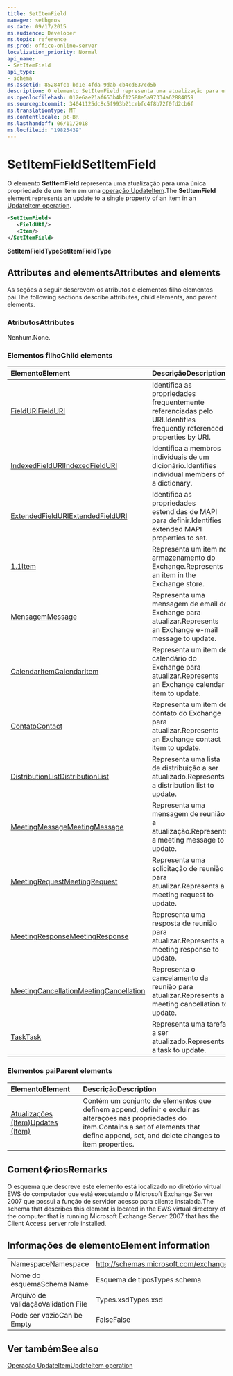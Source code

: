 ```yaml
---
title: SetItemField
manager: sethgros
ms.date: 09/17/2015
ms.audience: Developer
ms.topic: reference
ms.prod: office-online-server
localization_priority: Normal
api_name:
- SetItemField
api_type:
- schema
ms.assetid: 85284fcb-bd1e-4fda-9dab-cb4cd637cd5b
description: O elemento SetItemField representa uma atualização para uma única propriedade de um item em uma operação UpdateItem.
ms.openlocfilehash: 012e6ae21af653b4bf12588e5a97334a62884059
ms.sourcegitcommit: 34041125dc8c5f993b21cebfc4f8b72f0fd2cb6f
ms.translationtype: MT
ms.contentlocale: pt-BR
ms.lasthandoff: 06/11/2018
ms.locfileid: "19825439"
---
```

# <a name="setitemfield"></a><span data-ttu-id="b23a7-103">SetItemField</span><span class="sxs-lookup"><span data-stu-id="b23a7-103">SetItemField</span></span>

<span data-ttu-id="b23a7-104">O elemento **SetItemField** representa uma atualização para uma única propriedade de um item em uma [operação UpdateItem](updateitem-operation.md).</span><span class="sxs-lookup"><span data-stu-id="b23a7-104">The **SetItemField** element represents an update to a single property of an item in an [UpdateItem operation](updateitem-operation.md).</span></span>
  
```xml
<SetItemField>
   <FieldURI/>
   <Item/>
</SetItemField>
```

 <span data-ttu-id="b23a7-105">**SetItemFieldType**</span><span class="sxs-lookup"><span data-stu-id="b23a7-105">**SetItemFieldType**</span></span>
## <a name="attributes-and-elements"></a><span data-ttu-id="b23a7-106">Attributes and elements</span><span class="sxs-lookup"><span data-stu-id="b23a7-106">Attributes and elements</span></span>

<span data-ttu-id="b23a7-107">As seções a seguir descrevem os atributos e elementos filho elementos pai.</span><span class="sxs-lookup"><span data-stu-id="b23a7-107">The following sections describe attributes, child elements, and parent elements.</span></span>
  
### <a name="attributes"></a><span data-ttu-id="b23a7-108">Atributos</span><span class="sxs-lookup"><span data-stu-id="b23a7-108">Attributes</span></span>

<span data-ttu-id="b23a7-109">Nenhum.</span><span class="sxs-lookup"><span data-stu-id="b23a7-109">None.</span></span>
  
### <a name="child-elements"></a><span data-ttu-id="b23a7-110">Elementos filho</span><span class="sxs-lookup"><span data-stu-id="b23a7-110">Child elements</span></span>

|<span data-ttu-id="b23a7-111">**Elemento**</span><span class="sxs-lookup"><span data-stu-id="b23a7-111">**Element**</span></span>|<span data-ttu-id="b23a7-112">**Descrição**</span><span class="sxs-lookup"><span data-stu-id="b23a7-112">**Description**</span></span>|
|:-----|:-----|
|[<span data-ttu-id="b23a7-113">FieldURI</span><span class="sxs-lookup"><span data-stu-id="b23a7-113">FieldURI</span></span>](fielduri.md) <br/> |<span data-ttu-id="b23a7-114">Identifica as propriedades frequentemente referenciadas pelo URI.</span><span class="sxs-lookup"><span data-stu-id="b23a7-114">Identifies frequently referenced properties by URI.</span></span>  <br/> |
|[<span data-ttu-id="b23a7-115">IndexedFieldURI</span><span class="sxs-lookup"><span data-stu-id="b23a7-115">IndexedFieldURI</span></span>](indexedfielduri.md) <br/> |<span data-ttu-id="b23a7-116">Identifica a membros individuais de um dicionário.</span><span class="sxs-lookup"><span data-stu-id="b23a7-116">Identifies individual members of a dictionary.</span></span>  <br/> |
|[<span data-ttu-id="b23a7-117">ExtendedFieldURI</span><span class="sxs-lookup"><span data-stu-id="b23a7-117">ExtendedFieldURI</span></span>](extendedfielduri.md) <br/> |<span data-ttu-id="b23a7-118">Identifica as propriedades estendidas de MAPI para definir.</span><span class="sxs-lookup"><span data-stu-id="b23a7-118">Identifies extended MAPI properties to set.</span></span>  <br/> |
|[<span data-ttu-id="b23a7-119">1.1</span><span class="sxs-lookup"><span data-stu-id="b23a7-119">Item</span></span>](item.md) <br/> |<span data-ttu-id="b23a7-120">Representa um item no armazenamento do Exchange.</span><span class="sxs-lookup"><span data-stu-id="b23a7-120">Represents an item in the Exchange store.</span></span>  <br/> |
|[<span data-ttu-id="b23a7-121">Mensagem</span><span class="sxs-lookup"><span data-stu-id="b23a7-121">Message</span></span>](message-ex15websvcsotherref.md) <br/> |<span data-ttu-id="b23a7-122">Representa uma mensagem de email do Exchange para atualizar.</span><span class="sxs-lookup"><span data-stu-id="b23a7-122">Represents an Exchange e-mail message to update.</span></span>  <br/> |
|[<span data-ttu-id="b23a7-123">CalendarItem</span><span class="sxs-lookup"><span data-stu-id="b23a7-123">CalendarItem</span></span>](calendaritem.md) <br/> |<span data-ttu-id="b23a7-124">Representa um item de calendário do Exchange para atualizar.</span><span class="sxs-lookup"><span data-stu-id="b23a7-124">Represents an Exchange calendar item to update.</span></span>  <br/> |
|[<span data-ttu-id="b23a7-125">Contato</span><span class="sxs-lookup"><span data-stu-id="b23a7-125">Contact</span></span>](contact.md) <br/> |<span data-ttu-id="b23a7-126">Representa um item de contato do Exchange para atualizar.</span><span class="sxs-lookup"><span data-stu-id="b23a7-126">Represents an Exchange contact item to update.</span></span>  <br/> |
|[<span data-ttu-id="b23a7-127">DistributionList</span><span class="sxs-lookup"><span data-stu-id="b23a7-127">DistributionList</span></span>](distributionlist.md) <br/> |<span data-ttu-id="b23a7-128">Representa uma lista de distribuição a ser atualizado.</span><span class="sxs-lookup"><span data-stu-id="b23a7-128">Represents a distribution list to update.</span></span>  <br/> |
|[<span data-ttu-id="b23a7-129">MeetingMessage</span><span class="sxs-lookup"><span data-stu-id="b23a7-129">MeetingMessage</span></span>](meetingmessage.md) <br/> |<span data-ttu-id="b23a7-130">Representa uma mensagem de reunião a atualização.</span><span class="sxs-lookup"><span data-stu-id="b23a7-130">Represents a meeting message to update.</span></span>  <br/> |
|[<span data-ttu-id="b23a7-131">MeetingRequest</span><span class="sxs-lookup"><span data-stu-id="b23a7-131">MeetingRequest</span></span>](meetingrequest.md) <br/> |<span data-ttu-id="b23a7-132">Representa uma solicitação de reunião para atualizar.</span><span class="sxs-lookup"><span data-stu-id="b23a7-132">Represents a meeting request to update.</span></span>  <br/> |
|[<span data-ttu-id="b23a7-133">MeetingResponse</span><span class="sxs-lookup"><span data-stu-id="b23a7-133">MeetingResponse</span></span>](meetingresponse.md) <br/> |<span data-ttu-id="b23a7-134">Representa uma resposta de reunião para atualizar.</span><span class="sxs-lookup"><span data-stu-id="b23a7-134">Represents a meeting response to update.</span></span>  <br/> |
|[<span data-ttu-id="b23a7-135">MeetingCancellation</span><span class="sxs-lookup"><span data-stu-id="b23a7-135">MeetingCancellation</span></span>](meetingcancellation.md) <br/> |<span data-ttu-id="b23a7-136">Representa o cancelamento da reunião para atualizar.</span><span class="sxs-lookup"><span data-stu-id="b23a7-136">Represents a meeting cancellation to update.</span></span>  <br/> |
|[<span data-ttu-id="b23a7-137">Task</span><span class="sxs-lookup"><span data-stu-id="b23a7-137">Task</span></span>](task.md) <br/> |<span data-ttu-id="b23a7-138">Representa uma tarefa a ser atualizado.</span><span class="sxs-lookup"><span data-stu-id="b23a7-138">Represents a task to update.</span></span>  <br/> |
   
### <a name="parent-elements"></a><span data-ttu-id="b23a7-139">Elementos pai</span><span class="sxs-lookup"><span data-stu-id="b23a7-139">Parent elements</span></span>

|<span data-ttu-id="b23a7-140">**Elemento**</span><span class="sxs-lookup"><span data-stu-id="b23a7-140">**Element**</span></span>|<span data-ttu-id="b23a7-141">**Descrição**</span><span class="sxs-lookup"><span data-stu-id="b23a7-141">**Description**</span></span>|
|:-----|:-----|
|[<span data-ttu-id="b23a7-142">Atualizações (Item)</span><span class="sxs-lookup"><span data-stu-id="b23a7-142">Updates (Item)</span></span>](updates-item.md) <br/> |<span data-ttu-id="b23a7-143">Contém um conjunto de elementos que definem append, definir e excluir as alterações nas propriedades do item.</span><span class="sxs-lookup"><span data-stu-id="b23a7-143">Contains a set of elements that define append, set, and delete changes to item properties.</span></span>  <br/> |
   
## <a name="remarks"></a><span data-ttu-id="b23a7-144">Coment�rios</span><span class="sxs-lookup"><span data-stu-id="b23a7-144">Remarks</span></span>

<span data-ttu-id="b23a7-145">O esquema que descreve este elemento está localizado no diretório virtual EWS do computador que está executando o Microsoft Exchange Server 2007 que possui a função de servidor acesso para cliente instalada.</span><span class="sxs-lookup"><span data-stu-id="b23a7-145">The schema that describes this element is located in the EWS virtual directory of the computer that is running Microsoft Exchange Server 2007 that has the Client Access server role installed.</span></span>
  
## <a name="element-information"></a><span data-ttu-id="b23a7-146">Informações de elemento</span><span class="sxs-lookup"><span data-stu-id="b23a7-146">Element information</span></span>

|||
|:-----|:-----|
|<span data-ttu-id="b23a7-147">Namespace</span><span class="sxs-lookup"><span data-stu-id="b23a7-147">Namespace</span></span>  <br/> |http://schemas.microsoft.com/exchange/services/2006/types  <br/> |
|<span data-ttu-id="b23a7-148">Nome do esquema</span><span class="sxs-lookup"><span data-stu-id="b23a7-148">Schema Name</span></span>  <br/> |<span data-ttu-id="b23a7-149">Esquema de tipos</span><span class="sxs-lookup"><span data-stu-id="b23a7-149">Types schema</span></span>  <br/> |
|<span data-ttu-id="b23a7-150">Arquivo de validação</span><span class="sxs-lookup"><span data-stu-id="b23a7-150">Validation File</span></span>  <br/> |<span data-ttu-id="b23a7-151">Types.xsd</span><span class="sxs-lookup"><span data-stu-id="b23a7-151">Types.xsd</span></span>  <br/> |
|<span data-ttu-id="b23a7-152">Pode ser vazio</span><span class="sxs-lookup"><span data-stu-id="b23a7-152">Can be Empty</span></span>  <br/> |<span data-ttu-id="b23a7-153">False</span><span class="sxs-lookup"><span data-stu-id="b23a7-153">False</span></span>  <br/> |
   
## <a name="see-also"></a><span data-ttu-id="b23a7-154">Ver também</span><span class="sxs-lookup"><span data-stu-id="b23a7-154">See also</span></span>



[<span data-ttu-id="b23a7-155">Operação UpdateItem</span><span class="sxs-lookup"><span data-stu-id="b23a7-155">UpdateItem operation</span></span>](updateitem-operation.md)

